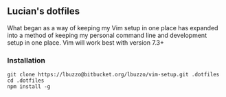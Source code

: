## Lucian's dotfiles

What began as a way of keeping my Vim setup in one place has expanded into a
method of keeping my personal command line and development setup in one place.
Vim will work best with version 7.3+

### Installation

```
git clone https://lbuzzo@bitbucket.org/lbuzzo/vim-setup.git .dotfiles
cd .dotfiles
npm install -g
```
